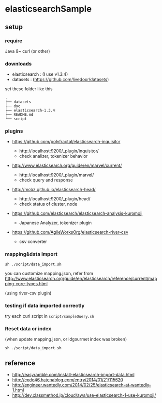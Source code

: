 elasticsearchSample
===================

## setup

### require

Java 6~
curl (or other)

### downloads

* elasticsearch : (I use v1.3.4)
* datasets : (https://github.com/livedoor/datasets)

set these folder like this

```
.
├── datasets
├── doc
├── elasticsearch-1.3.4
├── README.md
└── script

```

### plugins

* https://github.com/polyfractal/elasticsearch-inquisitor
	- http://localhost:9200/_plugin/inquisitor/
	- check analizer, tokenizer behavior

* http://www.elasticsearch.org/guide/en/marvel/current/
	- http://localhost:9200/_plugin/marvel/
	- check query and response

* http://mobz.github.io/elasticsearch-head/
	- http://localhost:9200/_plugin/head/
	- check status of cluster, node
* https://github.com/elasticsearch/elasticsearch-analysis-kuromoji
	- Japanese Analyzer, tokenizer plugin
* https://github.com/AgileWorksOrg/elasticsearch-river-csv
	- csv converter

### mapping&data import

`sh ./script/data_import.sh`

you can customize mapping.json, refer from
http://www.elasticsearch.org/guide/en/elasticsearch/reference/current/mapping-core-types.html

(using river-csv plugin)


### testing if data imported correctly

try each curl script in `script/sampleQuery.sh`



### Reset data or index

(when update mapping.json, or ldgourmet index was broken)

`sh ./script/data_import.sh`

## reference

* http://easyramble.com/install-elasticsearch-import-data.html
* http://code46.hatenablog.com/entry/2014/01/21/115620
* http://engineer.wantedly.com/2014/02/25/elasticsearch-at-wantedly-1.html
* http://dev.classmethod.jp/cloud/aws/use-elasticsearch-1-use-kuromoji/

